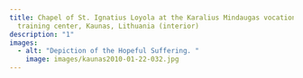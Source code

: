 ```yaml
---
title: Chapel of St. Ignatius Loyola at the Karalius Mindaugas vocational
  training center, Kaunas, Lithuania (interior)
description: "1"
images:
  - alt: "Depiction of the Hopeful Suffering. "
    image: images/kaunas2010-01-22-032.jpg
---
```

